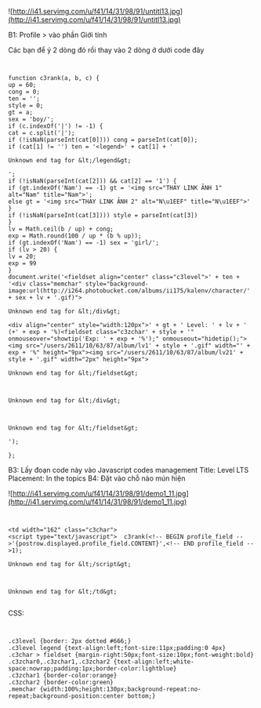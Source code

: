 ![http://i41.servimg.com/u/f41/14/31/98/91/untitl13.jpg](http://i41.servimg.com/u/f41/14/31/98/91/untitl13.jpg)

B1: Profile > vào phần Giới tính

Các bạn để ý 2 dòng đó rồi thay vào 2 dòng ở dưới code đây

```


function c3rank(a, b, c) {
up = 60;
cong = 0;
ten = '';
style = 0;
gt = a;
sex = 'boy/';
if (c.indexOf('|') != -1) {
cat = c.split('|');
if (!isNaN(parseInt(cat[0]))) cong = parseInt(cat[0]);
if (cat[1] != '') ten = '<legend>' + cat[1] + '

Unknown end tag for &lt;/legend&gt;

';
if (!isNaN(parseInt(cat[2])) && cat[2] == '1') {
if (gt.indexOf('Nam') == -1) gt = '<img src="THAY LINK ẢNH 1" alt="Nam" title="Nam">';
else gt = '<img src="THAY LINK ẢNH 2" alt="N\u1EEF" title="N\u1EEF">'
}
if (!isNaN(parseInt(cat[3]))) style = parseInt(cat[3])
}
lv = Math.ceil(b / up) + cong;
exp = Math.round(100 / up * (b % up));
if (gt.indexOf('Nam') == -1) sex = 'girl/';
if (lv > 20) {
lv = 20;
exp = 99
}
document.write('<fieldset align="center" class="c3level">' + ten + '<div class="memchar" style="background-image:url(http://i264.photobucket.com/albums/ii175/kalenv/character/' + sex + lv + '.gif)">

Unknown end tag for &lt;/div&gt;

<div align="center" style="width:120px">' + gt + ' Level: ' + lv + ' (+' + exp + '%)<fieldset class="c3zchar' + style + '" onmouseover="showtip('Exp: ' + exp + '%');" onmouseout="hidetip();"><img src="/users/2611/10/63/87/album/lv1' + style + '.gif" width="' + exp + '%" height="9px"><img src="/users/2611/10/63/87/album/lv21' + style + '.gif" width="2px" height="9px">

Unknown end tag for &lt;/fieldset&gt;



Unknown end tag for &lt;/div&gt;



Unknown end tag for &lt;/fieldset&gt;

');

};

```

B3: Lấy đoạn code này vào Javascript codes management Title: Level LTS Placement: In the topics B4: Đặt vào chỗ nào mún hiện


![http://i41.servimg.com/u/f41/14/31/98/91/demo1_11.jpg](http://i41.servimg.com/u/f41/14/31/98/91/demo1_11.jpg)


```


<td width="162" class="c3char">
<script type="text/javascript">  c3rank(<!-- BEGIN profile_field -->'{postrow.displayed.profile_field.CONTENT}',<!-- END profile_field -->1);

Unknown end tag for &lt;/script&gt;

 

Unknown end tag for &lt;/td&gt;


```



CSS:

```


.c3level {border: 2px dotted #666;}
.c3level legend {text-align:left;font-size:11px;padding:0 4px}
.c3char > fieldset {margin-right:50px;font-size:10px;font-weight:bold}
.c3zchar0,.c3zchar1,.c3zchar2 {text-align:left;white-space:nowrap;padding:1px;border-color:lightblue}
.c3zchar1 {border-color:orange}
.c3zchar2 {border-color:green}
.memchar {width:100%;height:130px;background-repeat:no-repeat;background-position:center bottom;}



```
